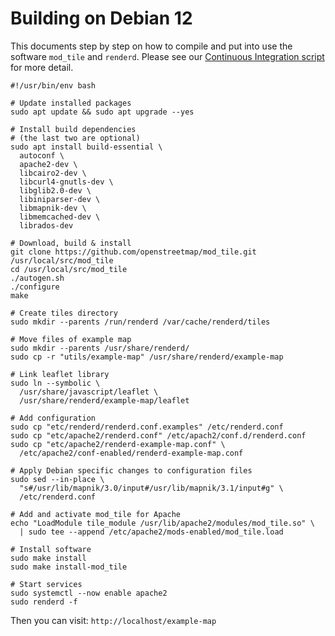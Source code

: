# Building on Debian 12

This documents step by step on how to compile and put into use the software `mod_tile` and `renderd`.
Please see our [Continuous Integration script](../../.github/workflows/build-and-test.yml) for more detail.

```shell
#!/usr/bin/env bash

# Update installed packages
sudo apt update && sudo apt upgrade --yes

# Install build dependencies
# (the last two are optional)
sudo apt install build-essential \
  autoconf \
  apache2-dev \
  libcairo2-dev \
  libcurl4-gnutls-dev \
  libglib2.0-dev \
  libiniparser-dev \
  libmapnik-dev \
  libmemcached-dev \
  librados-dev

# Download, build & install
git clone https://github.com/openstreetmap/mod_tile.git /usr/local/src/mod_tile
cd /usr/local/src/mod_tile
./autogen.sh
./configure
make

# Create tiles directory
sudo mkdir --parents /run/renderd /var/cache/renderd/tiles

# Move files of example map
sudo mkdir --parents /usr/share/renderd/
sudo cp -r "utils/example-map" /usr/share/renderd/example-map

# Link leaflet library
sudo ln --symbolic \
  /usr/share/javascript/leaflet \
  /usr/share/renderd/example-map/leaflet

# Add configuration
sudo cp "etc/renderd/renderd.conf.examples" /etc/renderd.conf
sudo cp "etc/apache2/renderd.conf" /etc/apach2/conf.d/renderd.conf
sudo cp "etc/apache2/renderd-example-map.conf" \
  /etc/apache2/conf-enabled/renderd-example-map.conf

# Apply Debian specific changes to configuration files
sudo sed --in-place \
  "s#/usr/lib/mapnik/3.0/input#/usr/lib/mapnik/3.1/input#g" \
  /etc/renderd.conf

# Add and activate mod_tile for Apache
echo "LoadModule tile_module /usr/lib/apache2/modules/mod_tile.so" \
  | sudo tee --append /etc/apache2/mods-enabled/mod_tile.load

# Install software
sudo make install
sudo make install-mod_tile

# Start services
sudo systemctl --now enable apache2
sudo renderd -f
```

Then you can visit: `http://localhost/example-map`